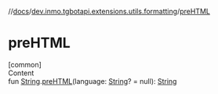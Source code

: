 //[docs](../../index.md)/[dev.inmo.tgbotapi.extensions.utils.formatting](index.md)/[preHTML](pre-h-t-m-l.md)



# preHTML  
[common]  
Content  
fun [String](https://kotlinlang.org/api/latest/jvm/stdlib/kotlin/-string/index.html).[preHTML](pre-h-t-m-l.md)(language: [String](https://kotlinlang.org/api/latest/jvm/stdlib/kotlin/-string/index.html)? = null): [String](https://kotlinlang.org/api/latest/jvm/stdlib/kotlin/-string/index.html)  



